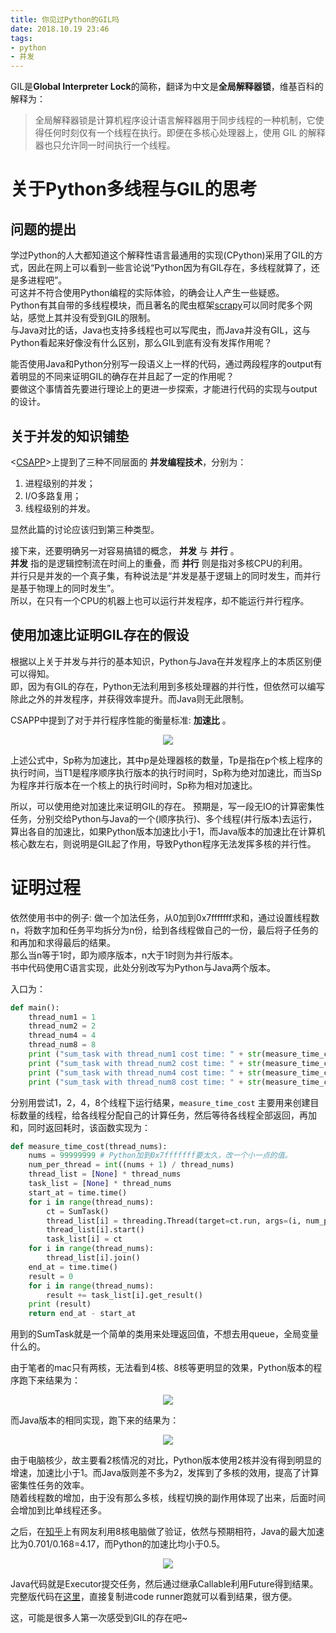 ```yaml
---
title: 你见过Python的GIL吗
date: 2018.10.19 23:46
tags:
- python
- 并发
---
```


GIL是**Global Interpreter Lock**的简称，翻译为中文是**全局解释器锁**，维基百科的解释为：

> 全局解释器锁是计算机程序设计语言解释器用于同步线程的一种机制，它使得任何时刻仅有一个线程在执行。即便在多核心处理器上，使用 GIL 的解释器也只允许同一时间执行一个线程。

<!--more-->

# 关于Python多线程与GIL的思考


## 问题的提出

学过Python的人大都知道这个解释性语言最通用的实现(CPython)采用了GIL的方式，因此在网上可以看到一些言论说“Python因为有GIL存在，多线程就算了，还是多进程吧”。   
可这并不符合使用Python编程的实际体验，的确会让人产生一些疑惑。   
Python有其自带的多线程模块，而且著名的爬虫框架[scrapy](https://github.com/scrapy/scrapy)可以同时爬多个网站，感觉上其并没有受到GIL的限制。   
与Java对比的话，Java也支持多线程也可以写爬虫，而Java并没有GIL，这与Python看起来好像没有什么区别，那么GIL到底有没有发挥作用呢？   

能否使用Java和Python分别写一段语义上一样的代码，通过两段程序的output有着明显的不同来证明GIL的确存在并且起了一定的作用呢？   
要做这个事情首先要进行理论上的更进一步探索，才能进行代码的实现与output的设计。


## 关于并发的知识铺垫

<[CSAPP](https://book.douban.com/subject/26912767/)>上提到了三种不同层面的 **并发编程技术**，分别为：

1.  进程级别的并发；
2.  I/O多路复用；
3.  线程级别的并发。

显然此篇的讨论应该归到第三种类型。

接下来，还要明确另一对容易搞错的概念， **并发** 与 **并行** 。  
**并发** 指的是逻辑控制流在时间上的重叠，而 **并行** 则是指对多核CPU的利用。  
并行只是并发的一个真子集，有种说法是“并发是基于逻辑上的同时发生，而并行是基于物理上的同时发生”。  
所以，在只有一个CPU的机器上也可以运行并发程序，却不能运行并行程序。


## 使用加速比证明GIL存在的假设

根据以上关于并发与并行的基本知识，Python与Java在并发程序上的本质区别便可以得知。  
即，因为有GIL的存在，Python无法利用到多核处理器的并行性，但依然可以编写除此之外的并发程序，并获得效率提升。而Java则无此限制。  

CSAPP中提到了对于并行程序性能的衡量标准: **加速比** 。
<div align=center>

![](https://user-gold-cdn.xitu.io/2018/10/19/1668d04bf3c07dec?w=228&h=108&f=png&s=4216)

</div>
上述公式中，Sp称为加速比，其中p是处理器核的数量，Tp是指在p个核上程序的执行时间，当T1是程序顺序执行版本的执行时间时，Sp称为绝对加速比，而当Sp为程序并行版本在一个核上的执行时间时，Sp称为相对加速比。  

所以，可以使用绝对加速比来证明GIL的存在。
预期是，写一段无IO的计算密集性任务，分别交给Python与Java的一个(顺序执行)、多个线程(并行版本)去运行，算出各自的加速比，如果Python版本加速比小于1，而Java版本的加速比在计算机核心数左右，则说明是GIL起了作用，导致Python程序无法发挥多核的并行性。


# 证明过程

依然使用书中的例子: 做一个加法任务，从0加到0x7fffffff求和，通过设置线程数n，将数字加和任务平均拆分为n份，给到各线程做自己的一份，最后将子任务的和再加和求得最后的结果。  
那么当n等于1时，即为顺序版本，n大于1时则为并行版本。  
书中代码使用C语言实现，此处分别改写为Python与Java两个版本。

入口为：
```python
def main():
    thread_num1 = 1
    thread_num2 = 2
    thread_num4 = 4
    thread_num8 = 8
    print ("sum_task with thread_num1 cost time: " + str(measure_time_cost(thread_num1)) + "s in Python version.")
    print ("sum_task with thread_num2 cost time: " + str(measure_time_cost(thread_num2)) + "s in Python version.")
    print ("sum_task with thread_num4 cost time: " + str(measure_time_cost(thread_num4)) + "s in Python version.")
    print ("sum_task with thread_num8 cost time: " + str(measure_time_cost(thread_num4)) + "s in Python version.")
```

分别用尝试1，2，4，8个线程下运行结果，`measure_time_cost` 主要用来创建目标数量的线程，给各线程分配自己的计算任务，然后等待各线程全部返回，再加和，同时返回耗时，该函数实现为：  
```python
def measure_time_cost(thread_nums):
    nums = 99999999 # Python加到0x7fffffff要太久，改一个小一点的值。
    num_per_thread = int((nums + 1) / thread_nums)
    thread_list = [None] * thread_nums
    task_list = [None] * thread_nums
    start_at = time.time()
    for i in range(thread_nums):
        ct = SumTask()
        thread_list[i] = threading.Thread(target=ct.run, args=(i, num_per_thread))
        thread_list[i].start()
        task_list[i] = ct
    for i in range(thread_nums):
        thread_list[i].join()
    end_at = time.time()
    result = 0
    for i in range(thread_nums):
        result += task_list[i].get_result()
    print (result)
    return end_at - start_at
```

用到的SumTask就是一个简单的类用来处理返回值，不想去用queue，全局变量什么的。  

由于笔者的mac只有两核，无法看到4核、8核等更明显的效果，Python版本的程序跑下来结果为：  
<div align=center>

![](https://user-gold-cdn.xitu.io/2018/10/19/1668d04bf3b5a99a?w=1058&h=372&f=png&s=66487)

</div>

而Java版本的相同实现，跑下来的结果为：  
<div align=center>

![](https://user-gold-cdn.xitu.io/2018/10/19/1668d04bf3aebe77?w=697&h=371&f=png&s=64233)

</div>

由于电脑核少，故主要看2核情况的对比，Python版本使用2核并没有得到明显的增速，加速比小于1。而Java版则差不多为2，发挥到了多核的效用，提高了计算密集性任务的效率。  
随着线程数的增加，由于没有那么多核，线程切换的副作用体现了出来，后面时间会增加到比单线程还多。  

之后，在[知乎](https://www.zhihu.com/question/296546864/answer/501359602)上有网友利用8核电脑做了验证，依然与预期相符，Java的最大加速比为0.701/0.168=4.17，而Python的加速比均小于0.5。
<div align=center>

![](https://user-gold-cdn.xitu.io/2018/10/19/1668d04bf3c7b9a5?w=1278&h=692&f=png&s=583611)

</div>

Java代码就是Executor提交任务，然后通过继承Callable利用Future得到结果。
完整版代码在[这里](https://github.com/guerbai/it-does-works)，直接复制进code runner跑就可以看到结果，很方便。

这，可能是很多人第一次感受到GIL的存在吧~
